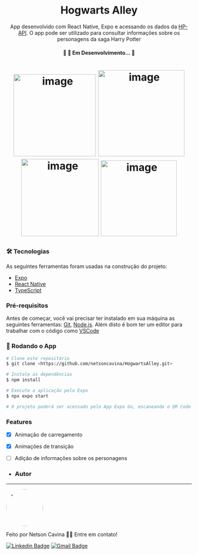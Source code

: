 <h1 align="center">Hogwarts Alley</h1>
<p align="center">App desenvolvido com React Native, Expo e acessando os dados da <a href="https://hp-api.onrender.com">HP-API</a>. O app pode ser utilizado para consultar informações sobre os personagens da saga Harry Potter</p> 

<h4 align="center"> 
	🚧  🚀 Em Desenvolvimento...  🚧
</h4>
<h1 align="center">
<img width="223" alt="image" src="https://github.com/netsoncavina/HogwartsAlley/assets/1374081/67be887a-9352-45b9-8245-3233cc2b0cc2">
<img width="234" alt="image" src="https://github.com/netsoncavina/HogwartsAlley/assets/1374081/82a5da7a-ebc3-4d2c-b0ed-115803009b36">
<img width="210" alt="image" src="https://github.com/netsoncavina/HogwartsAlley/assets/1374081/d6f0eb4b-8955-41a0-ae54-d453685f89ee">
<img width="206" alt="image" src="https://github.com/netsoncavina/HogwartsAlley/assets/1374081/200707ef-9c96-469b-9285-f8264ef074aa">
</h1>

### 🛠 Tecnologias

As seguintes ferramentas foram usadas na construção do projeto:

- [Expo](https://expo.io/)
- [React Native](https://reactnative.dev/)
- [TypeScript](https://www.typescriptlang.org/)

### Pré-requisitos

Antes de começar, você vai precisar ter instalado em sua máquina as seguintes ferramentas:
[Git](https://git-scm.com), [Node.js](https://nodejs.org/en/). 
Além disto é bom ter um editor para trabalhar com o código como [VSCode](https://code.visualstudio.com/)

### 🎲 Rodando o App

```bash
# Clone este repositório
$ git clone <https://github.com/netsoncavina/HogwartsAlley.git>

# Instale as dependências
$ npm install

# Execute a aplicação pelo Expo
$ npx expo start

# O projeto poderá ser acessado pelo App Expo Go, escaneando o QR Code ou pela url.
```


### Features

- [x] Animação de carregamento
- [x] Animações de transição
- [ ] Adição de informações sobre os personagens 


- ### Autor
---


 <img style="border-radius: 50%;" src="https://github.com/netsoncavina/NekoNinja/assets/1374081/11a7acad-3e08-4ae9-9043-e2f224200b38" width="100px;" alt=""/>


Feito por Netson Cavina 👋🏽 Entre em contato!

[![Linkedin Badge](https://img.shields.io/badge/-Netson-blue?style=flat-square&logo=Linkedin&logoColor=white&link=https://www.linkedin.com/in/tgmarinho/)](https://www.linkedin.com/in/netson-cavina-487736115/) 
[![Gmail Badge](https://img.shields.io/badge/-netsoncavina@gmail.com-c14438?style=flat-square&logo=Gmail&logoColor=white&link=mailto:netsoncavina@gmail.com)](mailto:netsoncavina@gmail.com)
